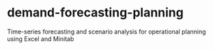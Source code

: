 # demand-forecasting-planning
Time-series forecasting and scenario analysis for operational planning using Excel and Minitab
